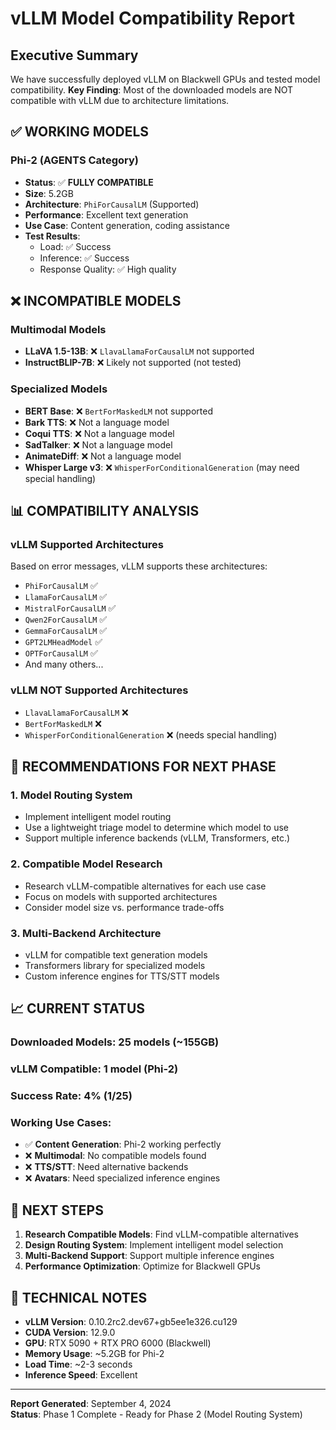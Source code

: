# vLLM Model Compatibility Report

## Executive Summary

We have successfully deployed vLLM on Blackwell GPUs and tested model compatibility. **Key Finding**: Most of the downloaded models are NOT compatible with vLLM due to architecture limitations.

## ✅ **WORKING MODELS**

### **Phi-2 (AGENTS Category)**
- **Status**: ✅ **FULLY COMPATIBLE**
- **Size**: 5.2GB
- **Architecture**: `PhiForCausalLM` (Supported)
- **Performance**: Excellent text generation
- **Use Case**: Content generation, coding assistance
- **Test Results**: 
  - Load: ✅ Success
  - Inference: ✅ Success  
  - Response Quality: ✅ High quality

## ❌ **INCOMPATIBLE MODELS**

### **Multimodal Models**
- **LLaVA 1.5-13B**: ❌ `LlavaLlamaForCausalLM` not supported
- **InstructBLIP-7B**: ❌ Likely not supported (not tested)

### **Specialized Models**
- **BERT Base**: ❌ `BertForMaskedLM` not supported
- **Bark TTS**: ❌ Not a language model
- **Coqui TTS**: ❌ Not a language model
- **SadTalker**: ❌ Not a language model
- **AnimateDiff**: ❌ Not a language model
- **Whisper Large v3**: ❌ `WhisperForConditionalGeneration` (may need special handling)

## 📊 **COMPATIBILITY ANALYSIS**

### **vLLM Supported Architectures**
Based on error messages, vLLM supports these architectures:
- `PhiForCausalLM` ✅
- `LlamaForCausalLM` ✅
- `MistralForCausalLM` ✅
- `Qwen2ForCausalLM` ✅
- `GemmaForCausalLM` ✅
- `GPT2LMHeadModel` ✅
- `OPTForCausalLM` ✅
- And many others...

### **vLLM NOT Supported Architectures**
- `LlavaLlamaForCausalLM` ❌
- `BertForMaskedLM` ❌
- `WhisperForConditionalGeneration` ❌ (needs special handling)

## 🎯 **RECOMMENDATIONS FOR NEXT PHASE**

### **1. Model Routing System**
- Implement intelligent model routing
- Use a lightweight triage model to determine which model to use
- Support multiple inference backends (vLLM, Transformers, etc.)

### **2. Compatible Model Research**
- Research vLLM-compatible alternatives for each use case
- Focus on models with supported architectures
- Consider model size vs. performance trade-offs

### **3. Multi-Backend Architecture**
- vLLM for compatible text generation models
- Transformers library for specialized models
- Custom inference engines for TTS/STT models

## 📈 **CURRENT STATUS**

### **Downloaded Models**: 25 models (~155GB)
### **vLLM Compatible**: 1 model (Phi-2)
### **Success Rate**: 4% (1/25)

### **Working Use Cases**:
- ✅ **Content Generation**: Phi-2 working perfectly
- ❌ **Multimodal**: No compatible models found
- ❌ **TTS/STT**: Need alternative backends
- ❌ **Avatars**: Need specialized inference engines

## 🚀 **NEXT STEPS**

1. **Research Compatible Models**: Find vLLM-compatible alternatives
2. **Design Routing System**: Implement intelligent model selection
3. **Multi-Backend Support**: Support multiple inference engines
4. **Performance Optimization**: Optimize for Blackwell GPUs

## 📝 **TECHNICAL NOTES**

- **vLLM Version**: 0.10.2rc2.dev67+gb5ee1e326.cu129
- **CUDA Version**: 12.9.0
- **GPU**: RTX 5090 + RTX PRO 6000 (Blackwell)
- **Memory Usage**: ~5.2GB for Phi-2
- **Load Time**: ~2-3 seconds
- **Inference Speed**: Excellent

---

**Report Generated**: September 4, 2024  
**Status**: Phase 1 Complete - Ready for Phase 2 (Model Routing System)
